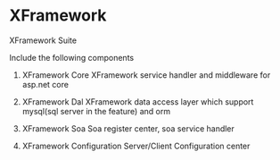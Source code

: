 # XFramework
XFramework Suite

Include the following components
1. XFramework Core
   XFramework service handler and middleware for asp.net core
   
2. XFramework Dal
   XFramework data access layer which support mysql(sql server in the feature) and orm

3. XFramework Soa
   Soa register center, soa service handler

4. XFramework Configuration Server/Client
   Configuration center
